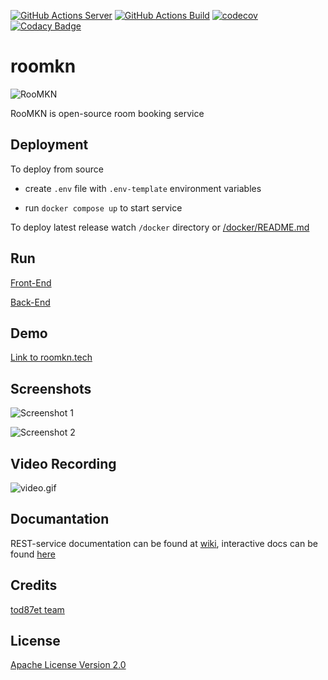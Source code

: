 [![GitHub Actions  Server](https://github.com/spbu-math-cs/roomkn/actions/workflows/server-test-action.yml/badge.svg)](https://github.com/spbu-math-cs/roomkn/actions/workflows/server-test-action.yml)
[![GitHub Actions Build](https://github.com/spbu-math-cs/roomkn/actions/workflows/client-test-action.js.yml/badge.svg)](https://github.com/spbu-math-cs/roomkn/actions/workflows/client-test-action.js.yml)
[![codecov](https://codecov.io/gh/spbu-math-cs/roomkn/graph/badge.svg?token=4VVSTN1L5R)](https://codecov.io/gh/spbu-math-cs/roomkn)
[![Codacy Badge](https://app.codacy.com/project/badge/Grade/dff54287099e41eca36e0a5c52f30035)](https://app.codacy.com/gh/spbu-math-cs/roomkn/dashboard?utm_source=gh&utm_medium=referral&utm_content=&utm_campaign=Badge_grade)

# roomkn

![RooMKN](https://drive.google.com/uc?id=1KIDf17csvmlzzo89rG8KvX6vMaigagAp)

RooMKN is open-source room booking service

## Deployment

To deploy from source

- create `.env` file with `.env-template` environment variables 

- run `docker compose up` to start service

To deploy latest release watch `/docker` directory or [/docker/README.md](https://github.com/spbu-math-cs/roomkn/blob/main/docker/README.md)

## Run

[Front-End](https://github.com/spbu-math-cs/roomkn/blob/main/client/README.md)

[Back-End](https://github.com/spbu-math-cs/roomkn/blob/main/server/README.md)

## Demo

[Link to roomkn.tech]()

## Screenshots

![Screenshot 1](1)

![Screenshot 2](2)

## Video Recording

![video.gif](https://drive.google.com/file/d/1BbTL7qJN3_oOoZMpy0nfwlKIvyqbo7OK/view?usp=sharing)

## Documantation

REST-service documentation can be found at [wiki](https://github.com/spbu-math-cs/roomkn/wiki), interactive docs can be found [here](https://github.com/spbu-math-cs/roomkn/blob/main/server/docs/api.md)


## Credits

[tod87et team](https://github.com/orgs/spbu-math-cs/teams/tod87et)

## License

[Apache License Version 2.0](https://github.com/spbu-math-cs/roomkn/blob/main/LICENSE)

